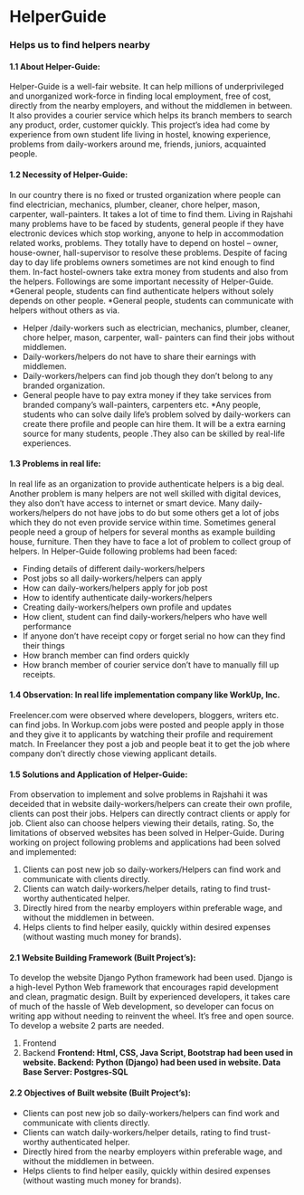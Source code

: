 # HelperGuide
### Helps us to find helpers nearby

#### **1.1	About Helper-Guide:**
Helper-Guide is a well-fair website. It can help millions of underprivileged and unorganized work-force in finding local employment, free of cost, directly from the nearby employers, and without the middlemen in between. It also provides a courier service which helps its branch members to search any product, order, customer quickly. 
This project’s idea had come by experience from own student life living in hostel, knowing experience, problems from daily-workers around me, friends, juniors, acquainted people.

#### **1.2	Necessity of Helper-Guide:**
In our country there is no fixed or trusted organization where people can find electrician, mechanics, plumber, cleaner, chore helper, mason, carpenter, wall-painters. It takes a lot of time to find them. Living in Rajshahi many problems have to be faced by students, general people if they have electronic devices which stop working, anyone to help in accommodation related works, problems. They totally have to depend on hostel – owner, house-owner, hall-supervisor to resolve these problems. Despite of facing day to day life problems owners sometimes are not kind enough to find them. In-fact hostel-owners take extra money from students and also from the helpers. Followings are some important necessity of Helper-Guide.
*General people, students can find authenticate helpers without solely depends on other people.
*General people, students can communicate with helpers without others as via.
*	Helper /daily-workers such as electrician, mechanics, plumber, cleaner, chore helper, mason, carpenter, wall- painters can find their jobs without middlemen.
*	Daily-workers/helpers do not have to share their earnings with middlemen.
*	Daily-workers/helpers can find job though they don’t belong to any branded organization.
*	General people have to pay extra money if they take services from branded company’s wall-painters, carpenters etc.
*Any people, students who can solve daily life’s problem solved by daily-workers can create there profile and people can hire them. It will be a extra earning source for many students, people .They also can be skilled by real-life experiences.


#### **1.3 Problems in real life:**
In real life as an organization to provide authenticate helpers is a big deal. Another problem is many helpers are not well skilled with digital devices, they also don’t have access to internet or smart device. Many daily-workers/helpers do not have jobs to do but some others get a lot of jobs which they do not even provide service within time. Sometimes general people need a group of helpers for several months as example building house, furniture. Then they have to face a lot of problem to collect group of helpers. In Helper-Guide following problems had been faced:
* Finding details of different daily-workers/helpers
* Post jobs so all daily-workers/helpers can apply
*	How can daily-workers/helpers apply for job post
*	How to identify authenticate daily-workers/helpers
*	Creating daily-workers/helpers own profile and updates
*	How client, student can find daily-workers/helpers who have well performance
*	If anyone don’t have receipt copy or forget serial no how can they find their things
*	How branch member can find orders quickly
*	How branch member of courier service don’t have to manually fill up receipts.


#### **1.4	Observation:** In real life implementation company like WorkUp, Inc.
Freelencer.com were observed where developers, bloggers, writers etc. can find jobs.
In Workup.com jobs were posted and people apply in those and they give it to applicants by watching their profile and requirement match. In Freelancer they post a job and people beat it to get the job where company don’t directly chose viewing applicant details.

#### **1.5	 Solutions and Application of Helper-Guide:**
From observation to implement and solve problems in Rajshahi it was deceided that in website daily-workers/helpers can create their own profile, clients can post their jobs. Helpers can directly contract clients or apply for job. Client also can choose helpers viewing their details, rating. So, the limitations of observed websites has been solved in Helper-Guide.
During working on project following problems and applications had been solved and implemented:
1. Clients can post new job so daily-workers/Helpers can find work and communicate with clients directly.
1. Clients can watch daily-workers/helper details, rating to find trust-worthy authenticated helper.
1. Directly hired from the nearby employers within preferable wage, and without the middlemen in between.
1. Helps clients to find helper easily, quickly within desired expenses (without wasting much money for brands).
#### 2.1 Website Building Framework (Built Project’s):
To develop the website Django Python framework had been used. Django is a high-level Python Web framework that encourages rapid development and clean, pragmatic design. Built by experienced developers, it takes care of much of the hassle of Web development, so developer can focus on writing app without needing to reinvent the wheel. It’s free and open source.
To develop a website 2 parts are needed.<br>
1.	Frontend
1.	Backend
**Frontend: Html, CSS, Java Script, Bootstrap had been used in website.
Backend: Python (Django) had been used in website.
Data Base Server: Postgres-SQL**


#### **2.2 Objectives of Built website (Built Project’s):**
*	Clients can post new job so daily-workers/helpers can find work and communicate with clients directly.
* Clients can watch daily-workers/helper details, rating to find trust-worthy authenticated helper.
* Directly hired from the nearby employers within preferable wage, and without the middlemen in between.
* Helps clients to find helper easily, quickly within desired expenses (without wasting much money for brands).

